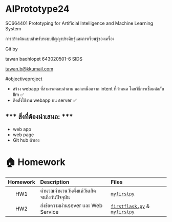 # AIPrototype24
SC664401	Prototyping for Artificial Intelligence and Machine Learning System

การสร้างต้นแบบสำหรับระบบปัญญาประดิษฐ์และการเรียนรู้ของเครื่อง

Git by

tawan baohlopet 643020501-6 SIDS 

<tawan.b@kkumail.com>

#objectiveproject
- สร้าง webapp  ที่สามารถตอบคำถาม นอกเหนือกจาก intent ที่กำหนด โดยวิธีการเชื่อมต่อกับ llm :white_check_mark:
- ติดตั้งใช้งาน webapp บน server :white_check_mark:

*** สิ่งที่ต้องนำเสนอ: ***
-
- web app
- web page
- Git hub ตัวเอง

# 🏠 Homework
| Homework | Description | Files |
|:--------:|:-----------|:------|
| HW1 | คำนวณจำนวนวันตั้งแต่วันเกิดจนถึงวันปัจจุบัน | [`myfirstpy`](https://github.com/Tawanss/AIPrototype24/blob/main/myfirstpy.py)  |
| HW2 | ส่งข้อความผ่านsever เเละ Web Service | [`firstflask.py`](https://github.com/Tawanss/AIPrototype24/blob/main/firstflask.py) & [`myfirstpy`](https://github.com/Pattaratron/AIPrototype24/blob/main/call_web_sevice.py ) |
